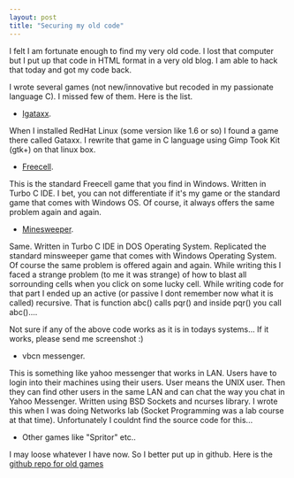 ```yaml
---
layout: post
title: "Securing my old code"
---
```


I felt I am fortunate enough to find my very old code. I lost that computer but I put up that code in HTML format in a very old blog. I am able to hack that today and got my code back. 

I wrote several games (not new/innovative but recoded in my passionate language C). I missed few of them. Here is the list. 

* [Igataxx](https://github.com/ugummall/oldgames/tree/master/Igataxx).

When I installed RedHat Linux (some version like 1.6 or so) I found <!--more--> a game there called Gataxx.
I rewrite that game in C language using Gimp Took Kit (gtk+) on that linux box. 

* [Freecell](https://github.com/ugummall/oldgames/tree/master/Freecell).

This is the standard Freecell game that you find in Windows. Written in Turbo C IDE. I bet, you can not differentiate if it's my game or the standard game that comes with Windows OS. Of course, it always offers the same problem again and again.

* [Minesweeper](https://github.com/ugummall/oldgames/tree/master/Mine-Sweeper).

Same. Written in Turbo C IDE in DOS Operating System. Replicated the standard minsweeper game that comes with Windows Operating System. Of course the same problem is offered again and again. 
While writing this I faced a strange problem (to me it was strange) of how to blast all sorrounding cells when you click on some lucky cell. While writing code for that part I ended up an active (or passive I dont remember now what it is called) recursive. That is function abc() calls pqr() and inside pqr() you call abc().... 

Not sure if any of the above code works as it is in todays systems... If it works, please send me screenshot :)

* vbcn messenger.

This is something like yahoo messenger that works in LAN. Users have to login into their machines using their users. User means the UNIX user. Then they can find other users in the same LAN and can chat the way you chat in Yahoo Messenger. Written using BSD Sockets and ncurses library. I wrote this when I was doing Networks lab (Socket Programming was a lab course at that time). Unfortunately I couldnt find the source code for this...

* Other games like "Spritor" etc..

I may loose whatever I have now. So I better put up in github. Here is the [github repo for old games](https://github.com/ugummall/oldgames)

